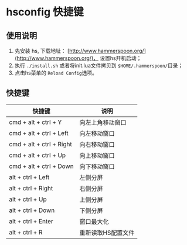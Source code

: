 # hsconfig 快捷键

## 使用说明

1. 先安装 hs, 下载地址： [http://www.hammerspoon.org/](http://www.hammerspoon.org/)， 设置hs开机启动；
2. 执行 `./install.sh` 或者将init.lua文件拷贝到 `$HOME/.hammerspoon/`目录；
3. 点击hs菜单的 `Reload Config`选项。

## 快捷键

| 快捷键                   | 说明               |
| ------------------------ | ------------------ |
| cmd + alt + ctrl + Y     | 向左上角移动窗口   |
| cmd + alt + ctrl + Left  | 向左移动窗口       |
| cmd + alt + ctrl + Right | 向右移动窗口       |
| cmd + alt + ctrl + Up    | 向上移动窗口       |
| cmd + alt + ctrl + Down  | 向下移动窗口       |
| alt + ctrl + Left        | 左侧分屏           |
| alt + ctrl + Right       | 右侧分屏           |
| alt + ctrl + Up          | 上侧分屏           |
| alt + ctrl + Down        | 下侧分屏           |
| alt + ctrl + Enter       | 窗口最大化         |
| alt + ctrl + R           | 重新读取HS配置文件 |

